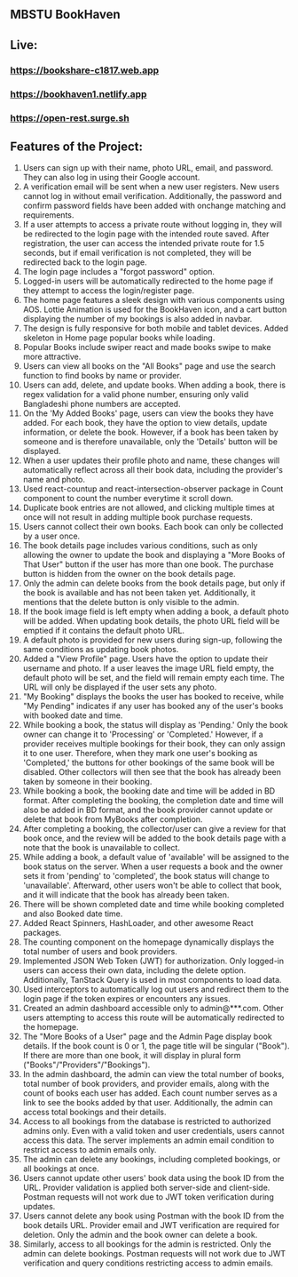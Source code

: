 ## MBSTU BookHaven

## Live:

### https://bookshare-c1817.web.app

### https://bookhaven1.netlify.app

### https://open-rest.surge.sh

## Features of the Project:

1. Users can sign up with their name, photo URL, email, and password. They can also log in using their Google account.
2. A verification email will be sent when a new user registers. New users cannot log in without email verification. Additionally, the password and confirm password fields have been added with onchange matching and requirements.
3. If a user attempts to access a private route without logging in, they will be redirected to the login page with the intended route saved. After registration, the user can access the intended private route for 1.5 seconds, but if email verification is not completed, they will be redirected back to the login page.
4. The login page includes a "forgot password" option.
5. Logged-in users will be automatically redirected to the home page if they attempt to access the login/register page.
6. The home page features a sleek design with various components using AOS. Lottie Animation is used for the BookHaven icon, and a cart button displaying the number of my bookings is also added in navbar.
7. The design is fully responsive for both mobile and tablet devices. Added skeleton in Home page popular books while loading.
8. Popular Books include swiper react and made books swipe to make more attractive.
9. Users can view all books on the "All Books" page and use the search function to find books by name or provider.
10. Users can add, delete, and update books. When adding a book, there is regex validation for a valid phone number, ensuring only valid Bangladeshi phone numbers are accepted.
11. On the 'My Added Books' page, users can view the books they have added. For each book, they have the option to view details, update information, or delete the book. However, if a book has been taken by someone and is therefore unavailable, only the 'Details' button will be displayed.
12. When a user updates their profile photo and name, these changes will automatically reflect across all their book data, including the provider's name and photo.
13. Used react-countup and react-intersection-observer package in Count component to count the number everytime it scroll down.
14. Duplicate book entries are not allowed, and clicking multiple times at once will not result in adding multiple book purchase requests.
15. Users cannot collect their own books. Each book can only be collected by a user once.
16. The book details page includes various conditions, such as only allowing the owner to update the book and displaying a "More Books of That User" button if the user has more than one book. The purchase button is hidden from the owner on the book details page.
17. Only the admin can delete books from the book details page, but only if the book is available and has not been taken yet. Additionally, it mentions that the delete button is only visible to the admin.
18. If the book image field is left empty when adding a book, a default photo will be added. When updating book details, the photo URL field will be emptied if it contains the default photo URL.
19. A default photo is provided for new users during sign-up, following the same conditions as updating book photos.
20. Added a "View Profile" page. Users have the option to update their username and photo. If a user leaves the image URL field empty, the default photo will be set, and the field will remain empty each time. The URL will only be displayed if the user sets any photo.
21. "My Booking" displays the books the user has booked to receive, while "My Pending" indicates if any user has booked any of the user's books with booked date and time.
22. While booking a book, the status will display as 'Pending.' Only the book owner can change it to 'Processing' or 'Completed.' However, if a provider receives multiple bookings for their book, they can only assign it to one user. Therefore, when they mark one user's booking as 'Completed,' the buttons for other bookings of the same book will be disabled. Other collectors will then see that the book has already been taken by someone in their booking.
23. While booking a book, the booking date and time will be added in BD format. After completing the booking, the completion date and time will also be added in BD format, and the book provider cannot update or delete that book from MyBooks after completion.
24. After completing a booking, the collector/user can give a review for that book once, and the review will be added to the book details page with a note that the book is unavailable to collect.
25. While adding a book, a default value of 'available' will be assigned to the book status on the server. When a user requests a book and the owner sets it from 'pending' to 'completed', the book status will change to 'unavailable'. Afterward, other users won't be able to collect that book, and it will indicate that the book has already been taken.
26. There will be shown completed date and time while booking completed and also Booked date time.
27. Added React Spinners, HashLoader, and other awesome React packages.
28. The counting component on the homepage dynamically displays the total number of users and book providers.
29. Implemented JSON Web Token (JWT) for authorization. Only logged-in users can access their own data, including the delete option. Additionally, TanStack Query is used in most components to load data.
30. Used interceptors to automatically log out users and redirect them to the login page if the token expires or encounters any issues.
31. Created an admin dashboard accessible only to admin@\*\*\*.com. Other users attempting to access this route will be automatically redirected to the homepage.
32. The "More Books of a User" page and the Admin Page display book details. If the book count is 0 or 1, the page title will be singular ("Book"). If there are more than one book, it will display in plural form ("Books"/"Providers"/"Bookings").
33. In the admin dashboard, the admin can view the total number of books, total number of book providers, and provider emails, along with the count of books each user has added. Each count number serves as a link to see the books added by that user. Additionally, the admin can access total bookings and their details.
34. Access to all bookings from the database is restricted to authorized admins only. Even with a valid token and user credentials, users cannot access this data. The server implements an admin email condition to restrict access to admin emails only.
35. The admin can delete any bookings, including completed bookings, or all bookings at once.
36. Users cannot update other users' book data using the book ID from the URL. Provider validation is applied both server-side and client-side. Postman requests will not work due to JWT token verification during updates.
37. Users cannot delete any book using Postman with the book ID from the book details URL. Provider email and JWT verification are required for deletion. Only the admin and the book owner can delete a book.
38. Similarly, access to all bookings for the admin is restricted. Only the admin can delete bookings. Postman requests will not work due to JWT verification and query conditions restricting access to admin emails.
